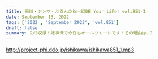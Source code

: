 ```yaml
---
title: 石川・ホンマ・ぶるんのBe-SIDE Your Life! vol.851-1
date: September 13, 2022
tags: ['2022', 'September 2022', 'vol.851']
draft: false
summary: 9/2収録！諸事情で今日もオールリモートです！その理由は…？
---
```


http://project-phi.ddo.jp/ishikawa/ishikawa851_1.mp3
